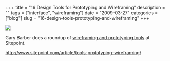 +++
title = "16 Design Tools for Prototyping and Wireframing"
description = ""
tags = ["interface", "wireframing"]
date = "2009-03-27"
categories = ["blog"]
slug = "16-design-tools-prototyping-and-wireframing"
+++



  <div class="notebook-screenshot"><a href="http://www.sitepoint.com/article/tools-prototyping-wireframing/"><img src="//media.konigi.com/bluga/wt49ccf419765b8.jpg"/></a></div><p>Gary Barber does a roundup of <a href="http://www.sitepoint.com/article/tools-prototyping-wireframing/">wireframing and prototyping tools</a> at Sitepoint.</p>
    
  <a href="http://www.sitepoint.com/article/tools-prototyping-wireframing/">http://www.sitepoint.com/article/tools-prototyping-wireframing/</a>
